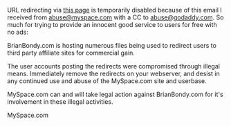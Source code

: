 URL redirecting via [this page][1] is temporarily disabled because of this email I received from abuse@myspace.com with a CC to abuse@godaddy.com. So much for trying to provide an innocent good service to users for free with no ads:

BrianBondy.com is hosting numerous files being used to redirect users to third party affiliate sites for commercial gain.

The user accounts posting the redirects were compromised through illegal means. Immediately remove the redirects on your webserver, and desist in any continued use and abuse of the MySpace.com site and userbase.

MySpace.com can and will take legal action against BrianBondy.com for it's involvement in these illegal activities.

MySpace.com

[1]: http://www.brianbondy.com/other/smallURL.aspx
